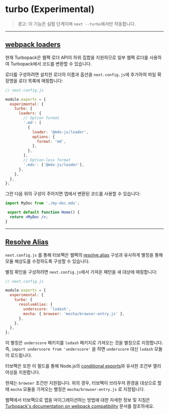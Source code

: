 # **turbo (Experimental)**

> 경고: 이 기능은 실험 단계이며 `next --turbo`에서만 작동합니다.
> 

---

## **[webpack loaders](https://nextjs.org/docs/app/api-reference/next-config-js/turbo#webpack-loaders)**

현재 Turbopack은 웹팩 로더 API의 하위 집합을 지원하므로 일부 웹팩 로더를 사용하여 Turbopack에서 코드를 변환할 수 있습니다.

로더를 구성하려면 설치한 로더의 이름과 옵션을 `next.config.js`에 추가하여 파일 확장명을 로더 목록에 매핑합니다:

```jsx
// next.config.js

module.exports = {
  experimental: {
    turbo: {
      loaders: {
        // Option format
        '.md': [
          {
            loader: '@mdx-js/loader',
            options: {
              format: 'md',
            },
          },
        ],
        // Option-less format
        '.mdx': ['@mdx-js/loader'],
      },
    },
  },
};
```

그런 다음 위의 구성이 주어지면 앱에서 변환된 코드를 사용할 수 있습니다:

```jsx
import MyDoc from './my-doc.mdx';

 export default function Home() {
  return <MyDoc />;
}
```

---

## **[Resolve Alias](https://nextjs.org/docs/app/api-reference/next-config-js/turbo#resolve-alias)**

`next.config.js` 를 통해 터보팩은 웹팩의 [resolve.alias](https://webpack.js.org/configuration/resolve/#resolvealias) 구성과 유사하게 별칭을 통해 모듈 해상도를 수정하도록 구성할 수 있습니다.

별칭 확인을 구성하려면 `next.config.js`에서 가져온 패턴을 새 대상에 매핑합니다:

```jsx
// next.config.js

module.exports = {
  experimental: {
    turbo: {
      resolveAlias: {
        underscore: 'lodash',
        mocha: { browser: 'mocha/browser-entry.js' },
      },
    },
  },
};
```

이 별칭은 `underscore` 패키지를 `lodash` 패키지로 가져오는 것을 별칭으로 지정합니다. 즉, `import underscore from 'underscore'` 을 하면 `underscore` 대신 `lodash` 모듈이 로드됩니다.

터보팩은 또한 이 필드를 통해 Node.js의 [conditional exports](https://nodejs.org/docs/latest-v18.x/api/packages.html#conditional-exports)와 유사한 조건부 앨리어싱을 지원합니다.

현재는 `browser` 조건만 지원됩니다. 위의 경우, 터보팩이 브라우저 환경을 대상으로 할 때 `mocha` 모듈을 가져오는 별칭은 `mocha/browser-entry.js` 로 지정됩니다.

웹팩에서 터보팩으로 앱을 마이그레이션하는 방법에 대한 자세한 정보 및 지침은 [Turbopack's documentation on webpack compatibility](https://turbo.build/pack/docs/migrating-from-webpack) 문서를 참조하세요.